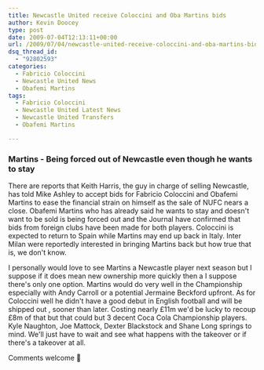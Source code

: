 ```yaml
---
title: Newcastle United receive Coloccini and Oba Martins bids
author: Kevin Doocey
type: post
date: 2009-07-04T12:13:11+00:00
url: /2009/07/04/newcastle-united-receive-coloccini-and-oba-martins-bids/
dsq_thread_id:
  - "92802593"
categories:
  - Fabricio Coloccini
  - Newcastle United News
  - Obafemi Martins
tags:
  - Fabricio Coloccini
  - Newcastle United Latest News
  - Newcastle United Transfers
  - Obafemi Martins

---
```

### Martins - Being forced out of Newcastle even though he wants to stay

There are reports that Keith Harris, the guy  in charge of selling Newcastle, has told Mike Ashley to accept bids for Fabricio Coloccini and Obafemi Martins to ease the financial strain on himself as the sale of NUFC nears a close. Obafemi Martins who has already said he wants to stay and doesn't want to be sold is being forced out and the Journal have confirmed that bids from foreign clubs have been made for both players. Coloccini is expected to return to Spain while Martins may end up back in Italy. Inter Milan were reportedly interested in bringing Martins back but how true that is, we don't know.

I personally would love to see Martins a Newcastle player next season but I suppose if it does mean new ownership more quickly then a I suppose there's only one option. Martins would do very well in the Championship especially with Andy Carroll or a potential Jermaine Beckford upfront. As for Coloccini well he didn't have a good debut in English football and will be shipped out , sooner than later. Costing nearly £11m we'd be lucky to recoup £8m of that but that could but 3 decent Coca Cola Championship players. Kyle Naughton, Joe Mattock, Dexter Blackstock and Shane Long springs to mind. We'll just have to wait and see what happens with the takeover or if there's a takeover at all.

Comments welcome 🙂
